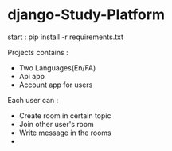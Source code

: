 # django-Study-Platform

start :
pip install -r requirements.txt

Projects contains :
- Two Languages(En/FA)
- Api app
- Account app for users


Each user can :
- Create room in certain topic
- Join other user's room
- Write message in the rooms
- 


